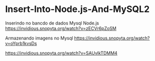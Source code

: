 # Insert-Into-Node.js-And-MySQL2

Inserindo no bancdo de dados Mysql Node.js
https://invidious.snopyta.org/watch?v=zECVr6pZoSM

Armazenando imagens no Mysql
https://invidious.snopyta.org/watch?v=oYprb1kvsDs

https://invidious.snopyta.org/watch?v=SAUvlkTDMM4

